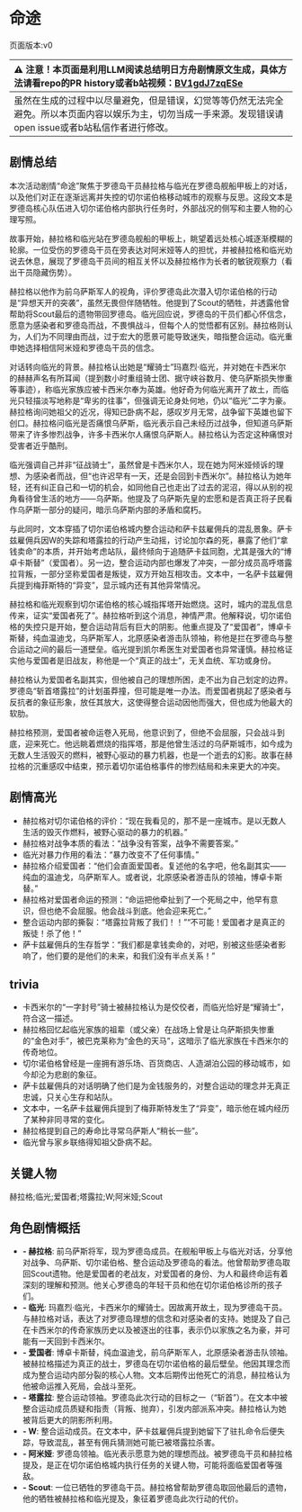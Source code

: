 # 命途
页面版本:v0
 

| :warning: 注意！本页面是利用LLM阅读总结明日方舟剧情原文生成，具体方法请看repo的PR history或者b站视频：[BV1gdJ7zqESe](https://www.bilibili.com/video/BV1gdJ7zqESe/)         |
|:----------------------------|
| 虽然在生成的过程中以尽量避免，但是错误，幻觉等等仍然无法完全避免。所以本页面内容以娱乐为主，切勿当成一手来源。发现错误请open issue或者b站私信作者进行修改。|



## 剧情总结
本次活动剧情“命途”聚焦于罗德岛干员赫拉格与临光在罗德岛舰船甲板上的对话，以及他们对正在逐渐远离并失控的切尔诺伯格移动城市的观察与反思。这段文本是罗德岛核心队伍进入切尔诺伯格内部执行任务时，外部战况的侧写和主要人物的心理写照。

故事开始，赫拉格和临光站在罗德岛舰船的甲板上，眺望着远处核心城逐渐模糊的轮廓。一位受伤的罗德岛干员在旁表达对阿米娅等人的担忧，并被赫拉格和临光劝说去休息，展现了罗德岛干员间的相互关怀以及赫拉格作为长者的敏锐观察力（看出干员隐藏伤势）。

赫拉格以他作为前乌萨斯军人的视角，评价罗德岛此次潜入切尔诺伯格的行动是“异想天开的突袭”，虽然无畏但伴随牺牲。他提到了Scout的牺牲，并透露他曾帮助将Scout最后的遗物带回罗德岛。临光回应说，罗德岛的干员们都心怀信念，愿意为感染者和罗德岛而战，不畏惧战斗，但每个人的觉悟都有区别。赫拉格则认为，人们为不同理由而战，过于宏大的愿景可能导致迷失，暗指整合运动。临光重申她选择相信阿米娅和罗德岛干员的信念。

对话转向临光的背景。赫拉格认出她是“耀骑士”玛嘉烈·临光，并对她在卡西米尔的赫赫声名有所耳闻（提到数小时重组骑士团、据守峡谷数月、使乌萨斯损失惨重等事迹），称临光家族应被卡西米尔奉为英雄。他好奇为何临光离开了故土，而临光只轻描淡写地称是“卑劣的往事”，但强调无论身处何地，仍以“临光”二字为豪。赫拉格询问她祖父的近况，得知已卧病不起，感叹岁月无常，战争留下英雄也留下创口。赫拉格问临光是否痛恨乌萨斯，临光表示自己未经历过战争，但知道乌萨斯带来了许多惨烈战争，许多卡西米尔人痛恨乌萨斯人。赫拉格认为否定这种痛恨对受害者近乎酷刑。

临光强调自己并非“征战骑士”，虽然曾是卡西米尔人，现在她为阿米娅倾诉的理想、为感染者而战，但“也许迟早有一天，还是会回到卡西米尔”。赫拉格认为她年轻，还有纠正自己和一切的机会，如同他自己也走出了过去的泥沼，得以从别的视角看待曾生活的地方——乌萨斯。他提及了乌萨斯先皇的宏愿和是否真正将子民看作乌萨斯一部分的疑问，暗示乌萨斯内部的矛盾和腐朽。

与此同时，文本穿插了切尔诺伯格城内整合运动和萨卡兹雇佣兵的混乱景象。萨卡兹雇佣兵因W的失踪和塔露拉的行动产生动摇，讨论加尔森的死，暴露了他们“拿钱卖命”的本质，并开始考虑站队，最终倾向于追随萨卡兹同胞，尤其是强大的“博卓卡斯替”（爱国者）。另一边，整合运动内部也爆发了冲突，一部分成员高呼塔露拉背叛，一部分坚称爱国者是叛徒，双方开始互相攻击。文本中，一名萨卡兹雇佣兵提到梅菲斯特的“异变”，显示城内还有其他异常情况。

赫拉格和临光观察到切尔诺伯格的核心城指挥塔开始燃烧。这时，城内的混乱信息传来，证实“爱国者死了”。赫拉格听到这个消息，神情严肃。他解释说，切尔诺伯格的失控只是开始，整合运动背后有巨大的阴影。他重点提及了“爱国者”，博卓卡斯替，纯血温迪戈，乌萨斯军人，北原感染者游击队领袖，称他是拦在罗德岛与整合运动之间的最后一道壁垒。临光提到凯尔希医生对爱国者也异常谨慎。赫拉格证实他与爱国者是旧战友，称他是一个“真正的战士”，无关血统、军功或身份。

赫拉格认为爱国者名副其实，但他被自己的理想所困，走不出为自己划定的边界。罗德岛“斩首塔露拉”的计划虽莽撞，但可能是唯一办法。而爱国者挑起了感染者与反抗者的象征形象，放任其放大，这使得整合运动因他而强大，但也成为他最大的软肋。

赫拉格预测，爱国者被命运卷入死局，他意识到了，但绝不会屈服，只会战斗到底，迎来死亡。他远眺着燃烧的指挥塔，那是他曾生活过的乌萨斯城市，如今成为无数人生活毁灭的燃料，被野心驱动的暴力机器，也是一个逝去的幻影。故事在赫拉格的沉重感叹中结束，预示着切尔诺伯格事件的惨烈结局和未来更大的冲突。
## 剧情高光
- 赫拉格对切尔诺伯格的评价：“现在我看见的，那不是一座城市。是以无数人生活的毁灭作燃料，被野心驱动的暴力的机器。”
- 赫拉格对战争本质的看法：“战争没有答案，战争不需要答案。”
- 临光对暴力作用的看法：“暴力改变不了任何事情。”
- 赫拉格介绍爱国者：“他们会直面爱国者。复述他的名字吧，他名副其实——纯血的温迪戈，乌萨斯军人。或者说，北原感染者游击队的领袖，博卓卡斯替。”
- 赫拉格对爱国者命运的预测：“命运把他牵扯到了一个死局之中，他早有意识，但也绝不会屈服。他会战斗到底。他会迎来死亡。”
- 整合运动内部的撕裂：“塔露拉背叛了我们！！”“不可能！爱国者才是真正的叛徒！杀了他！”
- 萨卡兹雇佣兵的生存哲学：“我们都是拿钱卖命的，对吧，别被这些感染者影响了，他们要的是他们的未来，和我们没有半点关系！”
## trivia
- 卡西米尔的“一字封号”骑士被赫拉格认为是佼佼者，而临光恰好是“耀骑士”，符合这一描述。
- 赫拉格回忆起临光家族的祖辈（或父亲）在战场上曾是让乌萨斯损失惨重的“金色对手”，被巴克莱称为“金色的天马”，这暗示了临光家族在卡西米尔的传奇地位。
- 切尔诺伯格曾经是一座拥有游乐场、百货商店、人造湖泊公园的移动城市，如今却沦为悲剧的象征。
- 萨卡兹雇佣兵的对话明确了他们是为金钱服务的，对整合运动的理念并无真正忠诚，只关心生存和站队。
- 文本中，一名萨卡兹雇佣兵提到了梅菲斯特发生了“异变”，暗示他在城内经历了某种非同寻常的变化。
- 赫拉格提到自己的寿命比寻常乌萨斯人“稍长一些”。
- 临光曾与家乡联络得知祖父卧病不起。
## 关键人物
赫拉格;临光;爱国者;塔露拉;W;阿米娅;Scout
## 角色剧情概括
-   **- 赫拉格**: 前乌萨斯将军，现为罗德岛成员。在舰船甲板上与临光对话，分享他对战争、乌萨斯、切尔诺伯格、整合运动及罗德岛的看法。他曾帮助罗德岛取回Scout遗物。他是爱国者的老战友，对爱国者的身份、为人和最终命运有着深刻的理解和预测。他关心罗德岛的年轻干员和他在切尔诺伯格诊所的孩子们。
-   **- 临光**: 玛嘉烈·临光，卡西米尔的耀骑士。因故离开故土，现为罗德岛干员。与赫拉格对话，表达了对罗德岛理想的信念和对感染者的支持。她提及了自己在卡西米尔的传奇家族历史以及被逐出的往事，表示仍以家族之名为豪，并可能有一天回到卡西米尔。
-   **- 爱国者**: 博卓卡斯替，纯血温迪戈，前乌萨斯军人，北原感染者游击队领袖。被赫拉格描述为真正的战士，罗德岛在切尔诺伯格的最后壁垒。他因其理念而成为整合运动内部分裂的核心人物。文本后期传出他死亡的消息，赫拉格认为他被命运推入死局，会战斗至死。
-   **- 塔露拉**: 整合运动领袖。罗德岛此次行动的目标之一（“斩首”）。在文本中被整合运动成员质疑和指责（背叛、抛弃），引发内部派系冲突。赫拉格认为她被背后更大的阴影所利用。
-   **- W**: 整合运动成员。在文本中，萨卡兹雇佣兵提到她留下了驻扎命令后便失踪，导致混乱，甚至有佣兵猜测她可能已被塔露拉杀害。
-   **- 阿米娅**: 罗德岛领袖。临光表示愿意为她的理想而战。被罗德岛干员和赫拉格提及，是正在切尔诺伯格城内执行任务的关键人物，可能将面临爱国者等强敌。
-   **- Scout**: 一位已牺牲的罗德岛干员。赫拉格曾帮助罗德岛取回他最后的遗物，他的牺牲被赫拉格和临光提及，象征着罗德岛此次行动的代价。